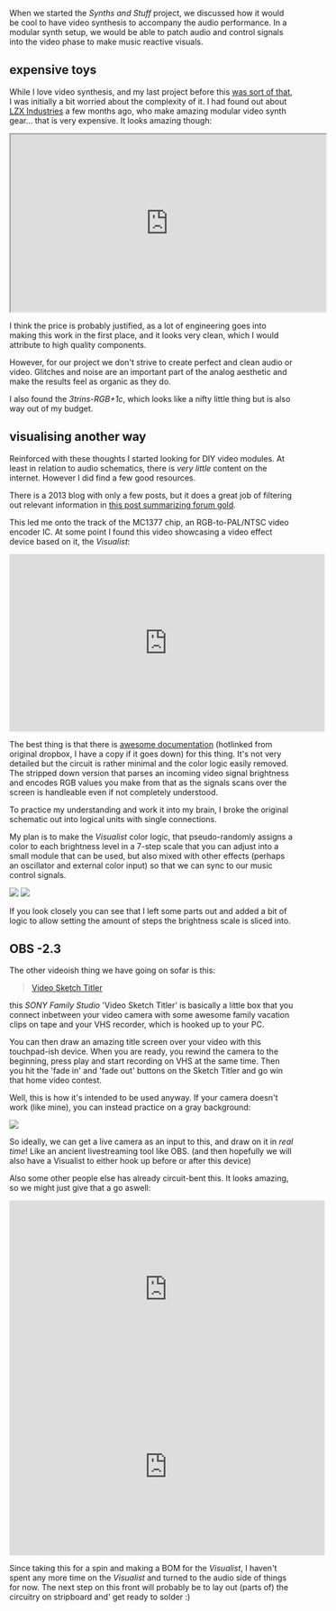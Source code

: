When we started the *Synths and Stuff* project, we discussed how it would be cool to have video
synthesis to accompany the audio performance. In a modular synth setup, we would be able to patch
audio and control signals into the video phase to make music reactive visuals.

## expensive toys
While I love video synthesis, and my last project before this [was sort of that][plonat-atek], I was
initially a bit worried about the complexity of it.
I had found out about [LZX Industries][lzx] a few months ago, who make amazing modular video synth
gear... that is very expensive. It looks amazing though:

<iframe
  width="560"
  height="315"
  src="https://www.youtube.com/embed/Aba7VD4h6G4"
  allowfullscreen
></iframe>

I think the price is probably justified, as a lot of engineering goes into making this work in the
first place, and it looks very clean, which I would attribute to high quality components.

However, for our project we don't strive to create perfect and clean audio or video.
Glitches and noise are an important part of the analog aesthetic and make the results feel as
organic as they do.

I also found the *3trins-RGB+1c*, which looks like a nifty little thing but is also way out of my
budget.

## visualising another way
Reinforced with these thoughts I started looking for DIY video modules. At least in relation to
audio schematics, there is *very little* content on the internet.
However I did find a few good resources.

There is a 2013 blog with only a few posts, but it does a great job of filtering out relevant
information in [this post summarizing forum gold][vfold].

This led me onto the track of the MC1377 chip, an RGB-to-PAL/NTSC video encoder IC.
At some point I found this video showcasing a video effect device based on it, the *Visualist*:

<iframe
  width="560"
  height="315"
  src="https://www.youtube.com/embed/99j3V9t26pY"
  frameborder="0"
  allowfullscreen
></iframe>

The best thing is that there is [awesome documentation][visualist] (hotlinked from original dropbox,
I have a copy if it goes down) for this thing.
It's not very detailed but the circuit is rather minimal and the color logic easily removed.
The stripped down version that parses an incoming video signal brightness and encodes RGB values you
make from that as the signals scans over the screen is handleable even if not completely understood.

To practice my understanding and work it into my brain, I broke the original schematic out into
logical units with single connections.

My plan is to make the *Visualist* color logic, that pseudo-randomly assigns a color to each
brightness level in a 7-step scale that you can adjust into a small module that can be used,
but also mixed with other effects (perhaps an oscillator and external color input) so that we can
sync to our music control signals.

![][schematic.png]
![][mine.jpg]

If you look closely you can see that I left some parts out and added a bit of logic to allow setting
the amount of steps the brightness scale is sliced into.

## OBS -2.3
The other videoish thing we have going on sofar is this:

<blockquote class="twitter-tweet" data-lang="en">
  <a href="https://twitter.com/S0lll0s/status/876077574639767552">Video Sketch Titler</a>
</blockquote>

this *SONY Family Studio* 'Video Sketch Titler' is basically a little box that you connect inbetween
your video camera with some awesome family vacation clips on tape and your VHS recorder, which is
hooked up to your PC.

You can then draw an amazing title screen over your video with this touchpad-ish device.
When you are ready, you rewind the camera to the beginning, press play and start recording on VHS at
the same time.  Then you hit the 'fade in' and 'fade out' buttons on the Sketch Titler and go win
that home video contest.

Well, this is how it's intended to be used anyway. If your camera doesn't work (like mine), you can
instead practice on a gray background:

![][ich-bin-holz.jpg]

So ideally, we can get a live camera as an input to this, and draw on it in *real time*!
Like an ancient livestreaming tool like OBS.
(and then hopefully we will also have a Visualist to either hook up before or after this device)

Also some other people else has already circuit-bent this.
It looks amazing, so we might just give that a go aswell:

<iframe
  width="560"
  height="315"
  src="https://www.youtube.com/embed/CwVHHz3ph_c"
  frameborder="0"
  allowfullscreen
></iframe>
<iframe
  width="560"
  height="315"
  src="https://www.youtube.com/embed/odBDytzF7ko"
  frameborder="0"
  allowfullscreen
></iframe>

Since taking this for a spin and making a BOM for the *Visualist*,
I haven't spent any more time on the *Visualist* and turned to the audio side of things for now.
The next step on this front will probably be to lay out (parts of) the circuitry on stripboard and'
get ready to solder :)

[plonat-atek]:  https://s-ol.itch.io/plonat-atek
[lzx]:          https://www.lzxindustries.net/
[vfold]:        https://vfoldsynth.wordpress.com/2013/01/23/hidden-stores-of-forum-gold/
[visualist]:    https://www.dropbox.com/s/uhjd2e6gur972yo/VisualistKl.pdf?dl=0

[schematic.png]:    {{site.url}}/assets/{{page.imgid}}/schematic.png
[mine.jpg]:         {{site.url}}/assets/{{page.imgid}}/mine.jpg
[ich-bin-holz.jpg]: {{site.url}}/assets/{{page.imgid}}/ich-bin-holz.jpg

<script async src="//platform.twitter.com/widgets.js" charset="utf-8"></script>
